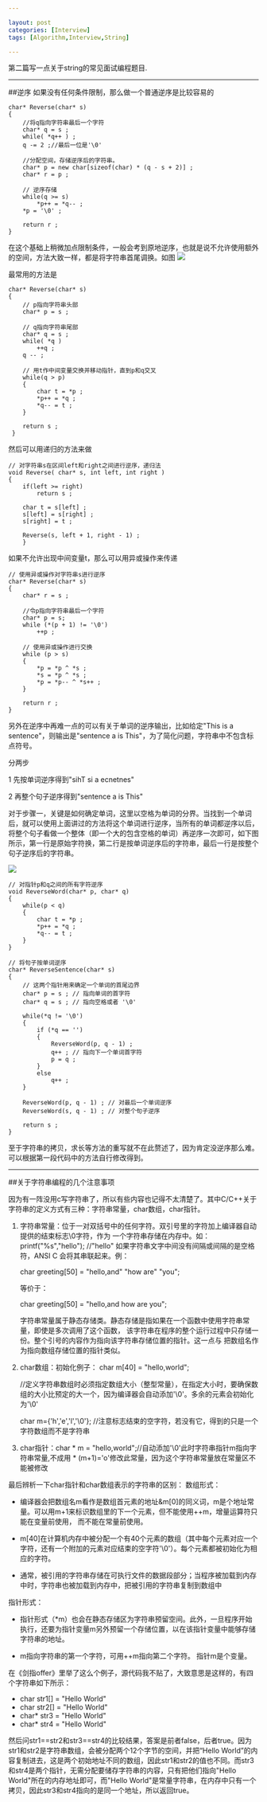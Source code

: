 ```yaml
---

layout: post
categories: [Interview]
tags: [Algorithm,Interview,String]

---
```


第二篇写一点关于string的常见面试编程题目.

- - -
##逆序
如果没有任何条件限制，那么做一个普通逆序是比较容易的

```
char* Reverse(char* s)
{
    //将q指向字符串最后一个字符
    char* q = s ;
    while( *q++ ) ;
    q -= 2 ;//最后一位是'\0'
    
    //分配空间，存储逆序后的字符串。
    char* p = new char[sizeof(char) * (q - s + 2)] ; 
    char* r = p ;

    // 逆序存储
    while(q >= s)
        *p++ = *q-- ;
    *p = '\0' ;

    return r ;
}
```
在这个基础上稍微加点限制条件，一般会考到原地逆序，也就是说不允许使用额外的空间，方法大致一样，都是将字符串首尾调换。如图
![](https://raw.githubusercontent.com/kkkelsey/kkkelsey.github.io/master/_images/1403251.png)

最常用的方法是

```
char* Reverse(char* s)
{
    // p指向字符串头部
    char* p = s ;

    // q指向字符串尾部
    char* q = s ;
    while( *q )
        ++q ;
    q -- ;

    // 用t作中间变量交换并移动指针，直到p和q交叉
    while(q > p)
    {
        char t = *p ;
        *p++ = *q ;
        *q-- = t ;
    }

    return s ;
 }
```

然后可以用递归的方法来做


```
// 对字符串s在区间left和right之间进行逆序，递归法
void Reverse( char* s, int left, int right )
{
    if(left >= right)
        return s ;

    char t = s[left] ;
    s[left] = s[right] ;
    s[right] = t ;

    Reverse(s, left + 1, right - 1) ;
    }

```

如果不允许出现中间变量t，那么可以用异或操作来传递

```
// 使用异或操作对字符串s进行逆序
char* Reverse(char* s)
{
    char* r = s ;

    //令p指向字符串最后一个字符
    char* p = s;
    while (*(p + 1) != '\0')
        ++p ;

    // 使用异或操作进行交换
    while (p > s)
    {
        *p = *p ^ *s ;
        *s = *p ^ *s ;
        *p = *p-- ^ *s++ ;
    }

    return r ;
}
```
另外在逆序中再难一点的可以有关于单词的逆序输出，比如给定"This is a sentence"，则输出是"sentence a is This"，为了简化问题，字符串中不包含标点符号。

分两步

1 先按单词逆序得到"sihT si a ecnetnes"

2 再整个句子逆序得到"sentence a is This"

对于步骤一，关键是如何确定单词，这里以空格为单词的分界。当找到一个单词后，就可以使用上面讲过的方法将这个单词进行逆序，当所有的单词都逆序以后，将整个句子看做一个整体（即一个大的包含空格的单词）再逆序一次即可，如下图所示，第一行是原始字符换，第二行是按单词逆序后的字符串，最后一行是按整个句子逆序后的字符串。

![](https://raw.githubusercontent.com/kkkelsey/kkkelsey.github.io/master/_images/1403252.png)

```
// 对指针p和q之间的所有字符逆序
void ReverseWord(char* p, char* q)
{
    while(p < q)
    {
        char t = *p ;
        *p++ = *q ;
        *q-- = t ;
    }
}

// 将句子按单词逆序
char* ReverseSentence(char* s)
{
    // 这两个指针用来确定一个单词的首尾边界
    char* p = s ; // 指向单词的首字符
    char* q = s ; // 指向空格或者 '\0'

    while(*q != '\0')
    {
        if (*q == '')
        {
            ReverseWord(p, q - 1) ;
            q++ ; // 指向下一个单词首字符
            p = q ;
        }
        else
            q++ ;
    }

    ReverseWord(p, q - 1) ; // 对最后一个单词逆序
    ReverseWord(s, q - 1) ; // 对整个句子逆序

    return s ;
}
```


至于字符串的拷贝，求长等方法的重写就不在此赘述了，因为肯定没逆序那么难。可以根据第一段代码中的方法自行修改得到。

- - -
##关于字符串编程的几个注意事项

因为有一阵没用c写字符串了，所以有些内容也记得不太清楚了。其中C/C++关于字符串的定义方式有三种：字符串常量，char数组，char指针。

1. 字符串常量：位于一对双括号中的任何字符。双引号里的字符加上编译器自动提供的结束标志\0字符，作为
一个字符串存储在内存中。如：printf("%s","hello"); //"hello"
    如果字符串文字中间没有间隔或间隔的是空格符，ANSI  C 会将其串联起来。例：
    
     char greeting[50] = "hello,and" "how are" "you";
     
   等价于：
   
     char greeting[50] = "hello,and how are you";
   
   字符串常量属于静态存储类。静态存储是指如果在一个函数中使用字符串常量，即使是多次调用了这个函数，
该字符串在程序的整个运行过程中只存储一份。整个引号的内容作为指向该字符串存储位置的指针。这一点与
把数组名作为指向数组存储位置的指针类似。
2. char数组：初始化例子：
      char m[40] = "hello,world";  
      
      //定义字符串数组时必须指定数组大小（整型常量），在指定大小时，要确保数组的大小比预定的大一个，因为编译器会自动添加'\0'。多余的元素会初始化为'\0'

      char m={'h','e','l','\0'};  //注意标志结束的空字符，若没有它，得到的只是一个字符数组而不是字符串
3. char指针：char * m = "hello,world";//自动添加'\0'此时字符串指针m指向字符串常量,不成用 * (m+1)='o'修改此常量，因为这个字符串常量放在常量区不能被修改

最后辨析一下char指针和char数组表示的字符串的区别：
数组形式：

- 编译器会把数组名m看作是数组首元素的地址&m[0]的同义词，m是个地址常量。可以用m+1来标识数组里的下一个元素，但不能使用++m，增量运算符只能在变量前使用， 而不能在常量前使用。

- m[40]在计算机内存中被分配一个有40个元素的数组（其中每个元素对应一个字符，还有一个附加的元素对应结束的空字符'\0'）。每个元素都被初始化为相应的字符。  

- 通常，被引用的字符串存储在可执行文件的数据段部分；当程序被加载到内存中时，字符串也被加载到内存中，把被引用的字符串复制到数组中
    
指针形式：

- 指针形式（*m）也会在静态存储区为字符串预留空间。此外，一旦程序开始执行，还要为指针变量m另外预留一个存储位置，以在该指针变量中能够存储字符串的地址。

- m指向字符串的第一个字符，可用++m指向第二个字符。  指针m是个变量。    


在《剑指offer》里举了这么个例子，源代码我不贴了，大致意思是这样的，有四个字符串如下所示：

- char str1[] = "Hello World"
- char str2[] = "Hello World"
- char* str3 = "Hello World"
- char* str4 = "Hello World"

然后问str1==str2和str3==str4的比较结果，答案是前者false，后者true。因为str1和str2是字符串数组，会被分配两个12个字节的空间，并把“Hello World”的内容复制进去，这是两个初始地址不同的数组，因此str1和str2的值也不同。而str3和str4是两个指针，无需分配要储存字符串的内容，只有把他们指向"Hello World"所在的内存地址即可，而"Hello World"是常量字符串，在内存中只有一个拷贝，因此str3和str4指向的是同一个地址，所以返回true。

